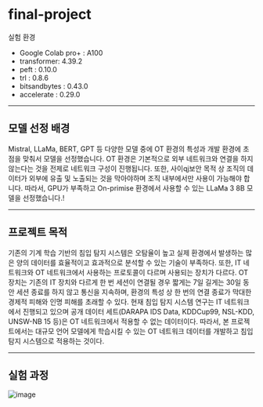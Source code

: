 # final-project

실험 환경
- Google Colab pro+ : A100
- transformer: 4.39.2
- peft : 0.10.0
- trl : 0.8.6
- bitsandbytes : 0.43.0
- accelerate : 0.29.0

***

## 모델 선정 배경
Mistral, LLaMa, BERT, GPT 등 다양한 모델 중에 OT 환경의 특성과 개발 환경에 초점을 맞춰서 모델을 선정했습니다. OT 환경은 기본적으로 외부 네트워크와 연결을 하지 않는다는 것을 전제로 네트워크 구성이 진행됩니다. 또한, 사이qj보안 목적 상 조직의 데이터가 외부에 유출 및 노출되는 것을 막아야하며 조직 내부에서만 사용이 가능해야 합니다. 따라서, GPU가 부족하고 On-primise 환경에서 사용할 수 있는 LLaMa 3 8B 모델을 선정했습니다.!


***

## 프로젝트 목적
기존의 기계 학습 기반의 침입 탐지 시스템은 오탐율이 높고 실제 환경에서 발생하는 많은 양의 데이터를 효율적이고 효과적으로 분석할 수 있는 기술이 부족하다. 또한, IT 네트워크와 OT 네트워크에서 사용하는 프로토콜이 다르며 사용되는 장치가 다르다. OT 장치는 기존의 IT 장치와 다르게 한 번 세션이 연결될 경우 짧게는 7일 길게는 30일 동안 세션 종료를 하지 않고 통신을 지속하며, 환경의 특성 상 한 번의 연결 종료가 막대한 경제적 피해와 인명 피해를 초래할 수 있다. 현재 침입 탐지 시스템 연구는 IT 네트워크에서 진행되고 있으며 공개 데이터 세트(DARAPA IDS Data, KDDCup99, NSL-KDD, UNSW-NB 15 등)은 OT 네트워크에서 적용할 수 없는 데이터이다. 따라서, 본 프로젝트에서는 대규모 언어 모델에게 학습시킬 수 있는 OT 네트워크 데이터를 개발하고 침입 탐지 시스템으로 적용하는 것이다.

***
## 실험 과정
![image](https://github.com/user-attachments/assets/77d1b818-1cae-4d5d-9660-ad91c69a2aa5)
